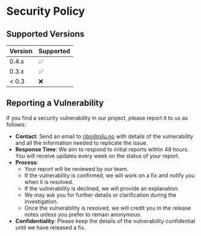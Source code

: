 # Security Policy

## Supported Versions

| Version | Supported          |
| ------- | ------------------ |
| 0.4.x   | :white_check_mark: |
| 0.3.x   | :white_check_mark: |
| < 0.3   | :x:                |

## Reporting a Vulnerability

If you find a security vulnerability in our project, please report it to us as follows:

- **Contact**: Send an email to [ribo@nilu.no](mailto:ribo@nilu.no) with details of the vulnerability and all the information needed to replicate the issue.
- **Response Time**: We aim to respond to initial reports within 48 hours. You will receive updates every week on the status of your report.
- **Process**:
  - Your report will be reviewed by our team.
  - If the vulnerability is confirmed, we will work on a fix and notify you when it is resolved.
  - If the vulnerability is declined, we will provide an explanation.
  - We may ask you for further details or clarification during the investigation.
  - Once the vulnerability is resolved, we will credit you in the release notes unless you prefer to remain anonymous.
- **Confidentiality**: Please keep the details of the vulnerability confidential until we have released a fix.
